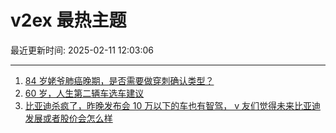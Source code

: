 # v2ex 最热主题

最近更新时间: 2025-02-11 12:03:06

--- 
1. [84 岁姥爷肺癌晚期，是否需要做穿刺确认类型？](https://www.v2ex.com/t/1110493) 
2. [60 岁，人生第二辆车选车建议](https://www.v2ex.com/t/1110494) 
3. [比亚迪杀疯了，昨晚发布会 10 万以下的车也有智驾， v 友们觉得未来比亚迪发展或者股价会怎么样](https://www.v2ex.com/t/1110498) 

